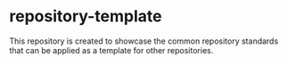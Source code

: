 # repository-template
This repository is created to showcase the common repository standards that can be applied as a template for other repositories.

